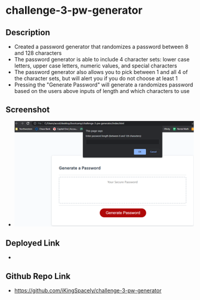 # challenge-3-pw-generator

## Description
- Created a password generator that randomizes a password between 8 and 128 characters
- The password generator is able to include 4 character sets: lower case letters, upper case letters, numeric values, and special characters
- The password generator also allows you to pick between 1 and all 4 of the character sets, but will alert you if you do not choose at least 1
- Pressing the "Generate Password" will generate a randomizes password based on the users above inputs of length and which characters to use

## Screenshot
- ![screenshot of password generator](assets/images/PW-Generator-SC.png)

## Deployed Link
- 

## Github Repo Link
- https://github.com/iKingSpacely/challenge-3-pw-generator
